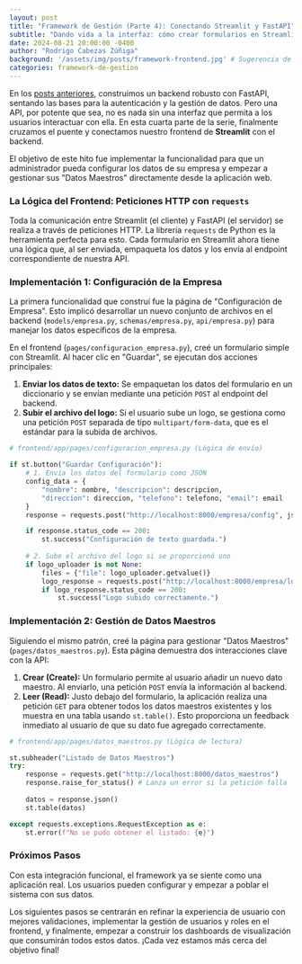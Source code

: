```yaml
---
layout: post
title: "Framework de Gestión (Parte 4): Conectando Streamlit y FastAPI"
subtitle: "Dando vida a la interfaz: cómo crear formularios en Streamlit para consumir una API REST y gestionar datos en tiempo real."
date: 2024-08-21 20:00:00 -0400
author: "Rodrigo Cabezas Zúñiga"
background: '/assets/img/posts/framework-frontend.jpg' # Sugerencia de nombre de imagen
categories: framework-de-gestion
---
```


En los [posts anteriores](/framework-de-gestion/), construimos un backend robusto con FastAPI, sentando las bases para la autenticación y la gestión de datos. Pero una API, por potente que sea, no es nada sin una interfaz que permita a los usuarios interactuar con ella. En esta cuarta parte de la serie, finalmente cruzamos el puente y conectamos nuestro frontend de **Streamlit** con el backend.

El objetivo de este hito fue implementar la funcionalidad para que un administrador pueda configurar los datos de su empresa y empezar a gestionar sus "Datos Maestros" directamente desde la aplicación web.

### La Lógica del Frontend: Peticiones HTTP con `requests`

Toda la comunicación entre Streamlit (el cliente) y FastAPI (el servidor) se realiza a través de peticiones HTTP. La librería `requests` de Python es la herramienta perfecta para esto. Cada formulario en Streamlit ahora tiene una lógica que, al ser enviada, empaqueta los datos y los envía al endpoint correspondiente de nuestra API.

### Implementación 1: Configuración de la Empresa

La primera funcionalidad que construí fue la página de "Configuración de Empresa". Esto implicó desarrollar un nuevo conjunto de archivos en el backend (`models/empresa.py`, `schemas/empresa.py`, `api/empresa.py`) para manejar los datos específicos de la empresa.

En el frontend (`pages/configuracion_empresa.py`), creé un formulario simple con Streamlit. Al hacer clic en "Guardar", se ejecutan dos acciones principales:

1.  **Enviar los datos de texto:** Se empaquetan los datos del formulario en un diccionario y se envían mediante una petición `POST` al endpoint del backend.
2.  **Subir el archivo del logo:** Si el usuario sube un logo, se gestiona como una petición `POST` separada de tipo `multipart/form-data`, que es el estándar para la subida de archivos.

```python
# frontend/app/pages/configuracion_empresa.py (Lógica de envío)

if st.button("Guardar Configuración"):
    # 1. Envía los datos del formulario como JSON
    config_data = {
        "nombre": nombre, "descripcion": descripcion, 
        "direccion": direccion, "telefono": telefono, "email": email
    }
    response = requests.post("http://localhost:8000/empresa/config", json=config_data)

    if response.status_code == 200:
        st.success("Configuración de texto guardada.")
    
    # 2. Sube el archivo del logo si se proporcionó uno
    if logo_uploader is not None:
        files = {"file": logo_uploader.getvalue()}
        logo_response = requests.post("http://localhost:8000/empresa/logo", files=files)
        if logo_response.status_code == 200:
            st.success("Logo subido correctamente.")
```

### Implementación 2: Gestión de Datos Maestros

Siguiendo el mismo patrón, creé la página para gestionar "Datos Maestros" (`pages/datos_maestros.py`). Esta página demuestra dos interacciones clave con la API:

1.  **Crear (Create):** Un formulario permite al usuario añadir un nuevo dato maestro. Al enviarlo, una petición `POST` envía la información al backend.
2.  **Leer (Read):** Justo debajo del formulario, la aplicación realiza una petición `GET` para obtener todos los datos maestros existentes y los muestra en una tabla usando `st.table()`. Esto proporciona un feedback inmediato al usuario de que su dato fue agregado correctamente.

```python
# frontend/app/pages/datos_maestros.py (Lógica de lectura)

st.subheader("Listado de Datos Maestros")
try:
    response = requests.get("http://localhost:8000/datos_maestros")
    response.raise_for_status() # Lanza un error si la petición falla
    
    datos = response.json()
    st.table(datos)

except requests.exceptions.RequestException as e:
    st.error(f"No se pudo obtener el listado: {e}")
```

### Próximos Pasos

Con esta integración funcional, el framework ya se siente como una aplicación real. Los usuarios pueden configurar y empezar a poblar el sistema con sus datos.

Los siguientes pasos se centrarán en refinar la experiencia de usuario con mejores validaciones, implementar la gestión de usuarios y roles en el frontend, y finalmente, empezar a construir los dashboards de visualización que consumirán todos estos datos. ¡Cada vez estamos más cerca del objetivo final!